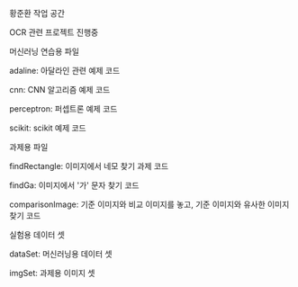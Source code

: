 황준환 작업 공간

OCR 관련 프로젝트 진행중


머신러닝 연습용 파일

adaline: 아달라인 관련 예제 코드

cnn: CNN 알고리즘 예제 코드

perceptron: 퍼셉트론 예제 코드

scikit: scikit 예제 코드


과제용 파일

findRectangle: 이미지에서 네모 찾기 과제 코드

findGa: 이미지에서 '가' 문자 찾기 코드

comparisonImage: 기준 이미지와 비교 이미지를 놓고, 기준 이미지와 유사한 이미지 찾기 코드


실험용 데이터 셋

dataSet: 머신러닝용 데이터 셋

imgSet: 과제용 이미지 셋